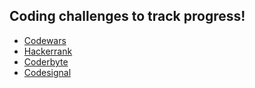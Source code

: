 ## Coding challenges to track progress!

* [Codewars](https://github.com/lilyhoratio/code-challenges-archive/tree/master/codewars)
* [Hackerrank](https://github.com/lilyhoratio/code-challenges-archive/tree/master/hackerrank)
* [Coderbyte](https://github.com/lilyhoratio/code-challenges-archive/tree/master/coderbyte)
* [Codesignal](https://github.com/lilyhoratio/code-challenges-archive/tree/master/codesignal)
